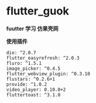 # flutter_guok

**fuutter 学习 仿果壳网**

**使用插件**

```
dio: ^2.0.7
flutter_easyrefresh: ^2.0.3
fluro: ^1.5.1
image_picker: ^0.4.5
flutter_webview_plugin: ^0.3.10
flustars: ^0.2.6+1
provide: ^1.0.2
video_player: 0.10.0+2
fluttertoast: ^3.1.0
```
